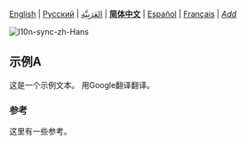 [English](README.md) | [Русский](README-ru.md) | [العَرَبِيَّة](README-ar.md) | **[简体中文](README-zh-Hans.md)** | [Español](README-es.md) | [Français](README-fr.md) | *[Add](https://github.com/markdown-localization/markdown-localization-spec#workflow)* <!-- @l10n:h -->

<!-- @l10n:ignore start -->
![l10n-sync-zh-Hans](https://github.com/markdown-localization/markdown-localization-spec/workflows/l10n-sync-zh-Hans/badge.svg)
<!-- @l10n:ignore end -->

<!-- @l10n:p
## Example A

Here is a text of example.
@l10n:p -->
## 示例A

这是一个示例文本。 用Google翻译翻译。

<!-- @l10n:p
### References

Some references here.
@l10n:p -->
### 参考

这里有一些参考。
